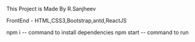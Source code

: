 This Project is Made By R.Sanjheev

FrontEnd - HTML,CSS3,Bootstrap,antd,ReactJS

npm i -- command to install dependencies
npm start -- command to run




